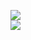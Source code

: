 [![](https://img.shields.io/badge/Made%20With-Github%20Spray-lightgrey.svg?style=for-the-badge&logo=github)](https://github.com/Annihil/github-spray#1985)  
[![](https://i.imgur.com/2DrTn0Z.gif)](https://github.com/Annihil/github-spray)